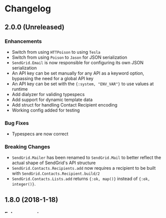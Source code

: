 # Changelog

## 2.0.0 (Unreleased)

### Enhancements
  * Switch from using `HTTPoison` to using `Tesla`
  * Switch from using `Poison` to `Jason` for JSON serialization
  * `SendGrid.Email` is now responsible for configuring its own JSON serialization
  * An API key can be set manually for any API as a keyword option, bypassing
    the need for a global API key
  * An API key can be set with the `{:system, "ENV_VAR"}` to use values at runtime
  * Add dialyzer for validing typespecs
  * Add support for dynamic template data
  * Add struct for handling Contact Recipient encoding
  * Working config added for testing

### Bug Fixes
  * Typespecs are now correct

### Breaking Changes
  * `SendGrid.Mailer` has been renamed to `SendGrid.Mail` to better reflect the
    actual shape of SendGrid's API structure
  * `SendGrid.Contacts.Recipients.add` now requires a recipient to be built with
    `SendGrid.Contacts.Recipient.build/2`
  * `SendGrid.Contacts.Lists.add` returns `{:ok, map()}` instead of `{:ok, integer()}`.

## 1.8.0 (2018-1-18)

### Enhancements
  * Raise runtime error whenever API isn't configured whenever making an API call

### Bug Fixes
  * custom headers are properly sent when V3 of the SendGrid API

## 1.7.0 (2017-9-11)

### Enhancements
  * Add `add/1`, `all_recipients/3`, and `delete_recipient/2` to `SendGrid.Contacts.Lists`
  * Remove compile warnings for `Phoenix.View`

## 1.6.0 (2017-7-14)

### Enhancements
  * Relax dependency versions
  * add `put_phoenix_layout/2` in `SendGrid.Email` to render views in
### Breaking Changes
  * `put_phoenix_template/3` now expects an atom for implicit template rendering

## 1.5.0 (2017-7-3)

### Enhancements
  * update docs
  * upgrade to Elixir 1.4
  * add support for Phoenix Views

## 1.4.0 (2017-2-15)

### Enhancements
  * update `httpoison` to 0.11.0 and `poison` to 3.0
  * clean up compiler warnings when using Elixir 1.3

## 1.3.0 (2016-11-5)

### Enhancements
  * add `add_custom_arg` for custom arguments
  * remove `raise` when no API key is provided at compile-time

## 1.2.0 (2016-9-28)

### Enhancements
  * add `add_attachment` for attachments
  * bump `:poison` version to 2

## 1.1.0 (2016-8-30)

### Enhancements
  * add `add_header` to be sent with an email

## 1.0.3 (2016-8-3)

### Bug Fixes
  * replace documentation using to `put_to` with `add_to`

## 1.0.2 (2016-7-20)

### Enhancements
  * [Mailer] sandbox mode is fetched during runtime instead of compile time

### Bug Fixes
  * [Mailer] add missing insertion of template id

## 1.0.1 (2016-7-16)

### Bug Fixes
  * [Email] Make an exposed method private

## 1.0.0 (2016-7-15)

### Enhancements
  * [Email] multiple TO recipients can be added with `add_to/2` and `add_to/3`
  * [Email] BCC recipients can be supported
  * [Email] Reply-to name can be specified as third param of `put_reply_to/3`
  * [Email] added `put_send_at/2` for delayed sending of email
  * [Mailer] uses V3 of the SendGrid mail send API
  * [Mailer] sandbox mode can be enabled through a config setting

### Breaking Changes
  * `put_to/2` no longer exists; use `add_to/2` or `add_to/3` instead
  * `add_cc/2` when submitting a list of addresses no longer exists
  * `put_from_name/2` no longer exists; use `put_from/3` and set the **from_name** as the third param
  * `delete_cc/2` no longer exists

## 0.1.1 (2016-7-5)

### Enhancements
  * Updated HTTPoison version for less compiler warnings when using Elixir 1.3

## 0.1.0 (2016-5-22)

### Enhancements
  * Added some API to add email addresses for marketing campaigns

### Upgrading From Prior Versions

`:sendgrid` needs to be added to the list of applications in the `mix.exs` file.

```elixir
def application do
 [applications: [:sendgrid]]
end
```

## 0.2.0 (2016-5-22)

### Bug Fixes
  * Updated some docs
